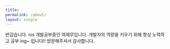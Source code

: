 ```yaml
---
title: 
permalink: /about/
layout: single
---
```


반갑습니다. ios 개발공부중인 여재무입니다.
개발자의 역량을 키우기 위해 항상 노력하고 공부 ing~ 입니다!!
방문해주셔서 감사합니다.
